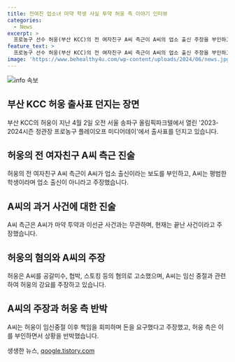 ```yaml
---
title: 전여친 업소녀 마약 학생 사실 투약 허웅 측 이야기 인터뷰
categories:
  - News
excerpt: >
  프로농구 선수 허웅(부산 KCC)의 전 여자친구 A씨 측근이 A씨의 업소 출신 주장을 부인하고, A씨가 허웅과의 갈등으로 힘든 상황에 놓여있다고 주장했다. A씨는 마약 투약 및 고 이선균 사건 연루 의혹을 부인하고, 임신 중절과 관련해 허웅의 강요를 주장했다. 허웅 측은 A씨가 돈을 요구하고 있지만 A씨 측은 그를 부인하며 허웅의 책임 회피를 비판했다.
feature_text: >
  프로농구 선수 허웅(부산 KCC)의 전 여자친구 A씨 측근이 A씨의 업소 출신 주장을 부인하고, A씨가 허웅과의 갈등으로 힘든 상황에 놓여있다고 주장했다. A씨는 마약 투약 및 고 이선균 사건 연루 의혹을 부인하고, 임신 중절과 관련해 허웅의 강요를 주장했다. 허웅 측은 A씨가 돈을 요구하고 있지만 A씨 측은 그를 부인하며 허웅의 책임 회피를 비판했다.
image: 'https://www.behealthy4u.com/wp-content/uploads/2024/06/news.jpg'
---
```


<p><img src="https://www.behealthy4u.com/wp-content/uploads/2024/06/news.jpg" alt="info 속보" /></p>

<h2 data-ke-size="size26">부산 KCC 허웅 출사표 던지는 장면</h2>

<p data-ke-size="size16">부산 KCC의 허웅이 지난 4월 2일 오전 서울 송파구 올림픽파크텔에서 열린 '2023-2024시즌 정관장 프로농구 플레이오프 미디어데이'에서 출사표를 던지고 있습니다.</p>

<h2 data-ke-size="size26">허웅의 전 여자친구 A씨 측근 진술</h2>

<p data-ke-size="size16">허웅의 전 여자친구 A씨 측근이 A씨가 업소 출신이라는 보도를 부인하고, A씨는 평범한 학생이라며 업소 출신이 아니라고 주장했습니다.</p>

<h2 data-ke-size="size26">A씨의 과거 사건에 대한 진술</h2>

<p data-ke-size="size16">A씨 측근은 A씨가 마약 투약과 이선균 사건과는 무관하며, 현재는 끝난 사건이라고 주장했습니다.</p>

<h2 data-ke-size="size26">허웅의 혐의와 A씨의 주장</h2>

<p data-ke-size="size16">허웅은 A씨를 공갈미수, 협박, 스토킹 등의 혐의로 고소했으며, A씨는 임신 중절과 관련하여 허웅의 강요를 주장하고 있습니다.</p>

<h2 data-ke-size="size26">A씨의 주장과 허웅 측 반박</h2>

<p data-ke-size="size16">A씨는 허웅이 임신중절 이후 책임을 회피하며 돈을 요구했다고 주장했고, 허웅 측은 이를 부인하면서 상황을 반박했습니다.</p>
생생한 뉴스, <a href="https://qoogle.tistory.com" rel="dofollow">qoogle.tistory.com</a>


